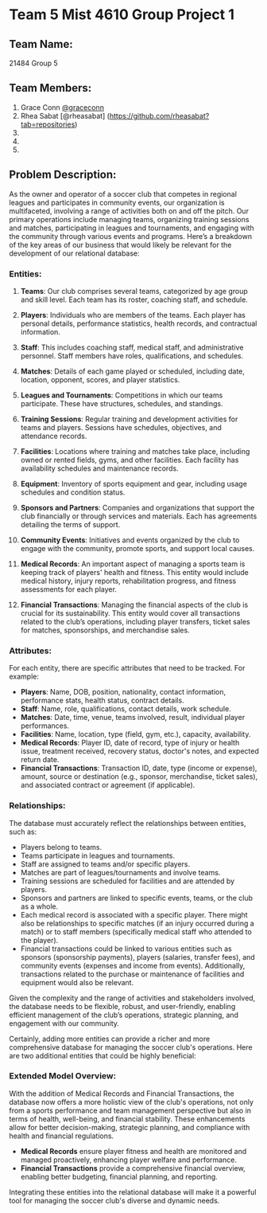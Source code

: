 # Team 5 Mist 4610 Group Project 1

## Team Name: 
21484 Group 5 

## Team Members:

1. Grace Conn [@graceconn](https://www.github.com/graceconn)
2. Rhea Sabat [@rheasabat] (https://github.com/rheasabat?tab=repositories)
3. 
4. 
5. 

## Problem Description:

As the owner and operator of a soccer club that competes in regional leagues and participates in community events, our organization is multifaceted, involving a range of activities both on and off the pitch. Our primary operations include managing teams, organizing training sessions and matches, participating in leagues and tournaments, and engaging with the community through various events and programs. Here’s a breakdown of the key areas of our business that would likely be relevant for the development of our relational database:

### Entities:

1. **Teams**: Our club comprises several teams, categorized by age group and skill level. Each team has its roster, coaching staff, and schedule.

2. **Players**: Individuals who are members of the teams. Each player has personal details, performance statistics, health records, and contractual information.

3. **Staff**: This includes coaching staff, medical staff, and administrative personnel. Staff members have roles, qualifications, and schedules.

4. **Matches**: Details of each game played or scheduled, including date, location, opponent, scores, and player statistics.

5. **Leagues and Tournaments**: Competitions in which our teams participate. These have structures, schedules, and standings.

6. **Training Sessions**: Regular training and development activities for teams and players. Sessions have schedules, objectives, and attendance records.

7. **Facilities**: Locations where training and matches take place, including owned or rented fields, gyms, and other facilities. Each facility has availability schedules and maintenance records.

8. **Equipment**: Inventory of sports equipment and gear, including usage schedules and condition status.

9. **Sponsors and Partners**: Companies and organizations that support the club financially or through services and materials. Each has agreements detailing the terms of support.

10. **Community Events**: Initiatives and events organized by the club to engage with the community, promote sports, and support local causes.

11. **Medical Records**: An important aspect of managing a sports team is keeping track of players' health and fitness. This entity would include medical history, injury reports, rehabilitation progress, and fitness assessments for each player.

12. **Financial Transactions**: Managing the financial aspects of the club is crucial for its sustainability. This entity would cover all transactions related to the club’s operations, including player transfers, ticket sales for matches, sponsorships, and merchandise sales.

### Attributes:

For each entity, there are specific attributes that need to be tracked. For example:

- **Players**: Name, DOB, position, nationality, contact information, performance stats, health status, contract details.
- **Staff**: Name, role, qualifications, contact details, work schedule.
- **Matches**: Date, time, venue, teams involved, result, individual player performances.
- **Facilities**: Name, location, type (field, gym, etc.), capacity, availability.
- **Medical Records**: Player ID, date of record, type of injury or health issue, treatment received, recovery status, doctor's notes, and expected return date.
- **Financial Transactions**: Transaction ID, date, type (income or expense), amount, source or destination (e.g., sponsor, merchandise, ticket sales), and associated contract or agreement (if applicable).

### Relationships:

The database must accurately reflect the relationships between entities, such as:

- Players belong to teams.
- Teams participate in leagues and tournaments.
- Staff are assigned to teams and/or specific players.
- Matches are part of leagues/tournaments and involve teams.
- Training sessions are scheduled for facilities and are attended by players.
- Sponsors and partners are linked to specific events, teams, or the club as a whole.
- Each medical record is associated with a specific player. There might also be relationships to specific matches (if an injury occurred during a match) or to staff members (specifically medical staff who attended to the player).
- Financial transactions could be linked to various entities such as sponsors (sponsorship payments), players (salaries, transfer fees), and community events (expenses and income from events). Additionally, transactions related to the purchase or maintenance of facilities and equipment would also be relevant.

Given the complexity and the range of activities and stakeholders involved, the database needs to be flexible, robust, and user-friendly, enabling efficient management of the club’s operations, strategic planning, and engagement with our community.

Certainly, adding more entities can provide a richer and more comprehensive database for managing the soccer club's operations. Here are two additional entities that could be highly beneficial:

### Extended Model Overview:

With the addition of Medical Records and Financial Transactions, the database now offers a more holistic view of the club's operations, not only from a sports performance and team management perspective but also in terms of health, well-being, and financial stability. These enhancements allow for better decision-making, strategic planning, and compliance with health and financial regulations. 

- **Medical Records** ensure player fitness and health are monitored and managed proactively, enhancing player welfare and performance.
- **Financial Transactions** provide a comprehensive financial overview, enabling better budgeting, financial planning, and reporting. 

Integrating these entities into the relational database will make it a powerful tool for managing the soccer club's diverse and dynamic needs.
